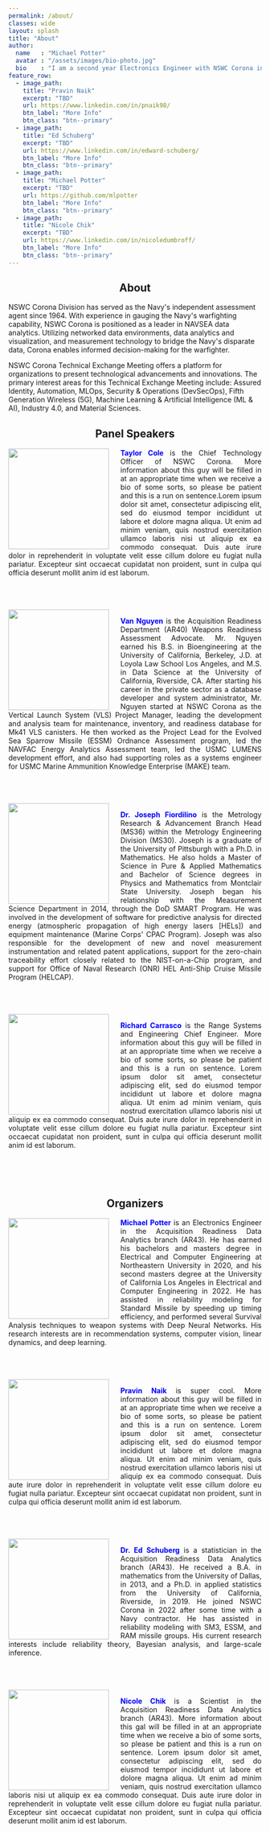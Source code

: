 ```yaml
---
permalink: /about/
classes: wide
layout: splash
title: "About"
author:
  name   : "Michael Potter"
  avatar : "/assets/images/bio-photo.jpg"
  bio    : "I am a second year Electronics Engineer with NSWC Corona in AR43. I specialize in Machine Learning topics, currently acting as the principal investigator for ISEA of the Future - NSWC Corona."
feature_row:
  - image_path: 
    title: "Pravin Naik"
    excerpt: "TBD"
    url: https://www.linkedin.com/in/pnaik98/
    btn_label: "More Info"
    btn_class: "btn--primary"
  - image_path: 
    title: "Ed Schuberg"
    excerpt: "TBD"
    url: https://www.linkedin.com/in/edward-schuberg/
    btn_label: "More Info"
    btn_class: "btn--primary"
  - image_path:
    title: "Michael Potter"
    excerpt: "TBD"
    url: https://github.com/mlpotter
    btn_label: "More Info"
    btn_class: "btn--primary"
  - image_path:
    title: "Nicole Chik"
    excerpt: "TBD"
    url: https://www.linkedin.com/in/nicoledumbroff/
    btn_label: "More Info"
    btn_class: "btn--primary"
---
```


<h2 style="text-align:center">About</h2>
NSWC Corona Division has served as the Navy's independent assessment agent since 1964. With experience in gauging the Navy's warfighting capability, NSWC Corona is positioned as a leader in NAVSEA data analytics. Utilizing networked data environments, data analytics and visualization, and measurement technology to bridge the Navy's disparate data, Corona enables informed decision-making for the warfighter. 

NSWC Corona Technical Exchange Meeting offers a platform for organizations to present technological advancements and innovations. The primary interest areas for this Technical Exchange Meeting include: Assured Identity, Automation, MLOps, Security & Operations (DevSecOps), Fifth Generation Wireless (5G), Machine Learning & Artificial Intelligence (ML & AI), Industry 4.0, and Material Sciences.

<html>
<h2 style="text-align:center">Panel Speakers</h2>
  <img src="{{ site.url }}{{ site.baseurl }}/assets/images/bio-photo.jpg" style="float:left;width:200px;height:200px;padding-right: 20px" align="left"><p align="justify"><b><span style="color: blue;">Taylor Cole</span></b> is the Chief Technology Officer of NSWC Corona. More information about this guy will be filled in at an appropriate time when we receive a bio of some sorts, so please be patient and this is a run on sentence.Lorem ipsum dolor sit amet, consectetur adipiscing elit, sed do eiusmod tempor incididunt ut labore et dolore magna aliqua. Ut enim ad minim veniam, quis nostrud exercitation ullamco laboris nisi ut aliquip ex ea commodo consequat. Duis aute irure dolor in reprehenderit in voluptate velit esse cillum dolore eu fugiat nulla pariatur. Excepteur sint occaecat cupidatat non proident, sunt in culpa qui officia deserunt mollit anim id est laborum.</p>
  <br>
  <br clear="both">
  <br>
  <img src="{{ site.url }}{{ site.baseurl }}/assets/images/bio-photo.jpg" style="float:left;width:200px;height:200px;padding-right: 20px" align="left"><p align="justify"><b><span style="color: blue;">Van Nguyen</span></b> is the Acquisition Readiness Department (AR40) Weapons Readiness Assessment Advocate. Mr. Nguyen earned his B.S. in Bioengineering at the University of California, Berkeley, J.D. at Loyola Law School Los Angeles, and M.S. in Data Science at the University of California, Riverside, CA. After starting his career in the private sector as a database developer and system administrator, Mr. Nguyen started at NSWC Corona as the Vertical Launch System (VLS) Project Manager, leading the development and analysis team for maintenance, inventory, and readiness database for Mk41 VLS canisters. He then worked as the Project Lead for the Evolved Sea Sparrow Missile (ESSM) Ordnance Assessment program, led the NAVFAC Energy Analytics Assessment team, led the USMC LUMENS development effort, and also had supporting roles as a systems engineer for USMC Marine Ammunition Knowledge Enterprise (MAKE) team.</p>
  <br>
  <br clear="both">
  <br>
  <img src="{{ site.url }}{{ site.baseurl }}/assets/images/bio-photo.jpg" style="float:left;width:200px;height:200px;padding-right: 20px" align="left"><p align="justify"><b><span style="color: blue;">Dr. Joseph Fiordilino</span></b> is the Metrology Research & Advancement Branch Head (MS36) within the Metrology Engineering Division (MS30). Joseph is a graduate of the University of Pittsburgh with a Ph.D. in Mathematics. He also holds a Master of Science in Pure & Applied Mathematics and Bachelor of Science degrees in Physics and Mathematics from Montclair State University. Joseph began his relationship with the Measurement Science Department in 2014, through the DoD SMART Program. He was involved in the development of software for predictive analysis for directed energy (atmospheric propagation of high energy lasers [HELs]) and equipment maintenance (Marine Corps' CPAC Program). Joseph was also responsible for the development of new and novel measurement instrumentation and related patent applications, support for the zero-chain traceability effort closely related to the NIST-on-a-Chip program, and support for Office of Naval Research (ONR) HEL Anti-Ship Cruise Missile Program (HELCAP).</p>
    <br>
    <br clear="both">
    <br>
    <img src="{{ site.url }}{{ site.baseurl }}/assets/images/richard_carrasco_selfie.JPG" style="float:left;width:200px;height:200px;padding-right: 20px" align="left"><p align="justify"><b><span style="color: blue;">Richard Carrasco</span></b> is the Range Systems and Engineering Chief Engineer. More information about this guy will be filled in at an appropriate time when we receive a bio of some sorts, so please be patient and this is a run on sentence. Lorem ipsum dolor sit amet, consectetur adipiscing elit, sed do eiusmod tempor incididunt ut labore et dolore magna aliqua. Ut enim ad minim veniam, quis nostrud exercitation ullamco laboris nisi ut aliquip ex ea commodo consequat. Duis aute irure dolor in reprehenderit in voluptate velit esse cillum dolore eu fugiat nulla pariatur. Excepteur sint occaecat cupidatat non proident, sunt in culpa qui officia deserunt mollit anim id est laborum.</p>
  <br>
  <br clear="both">
  <br>
<h2 style="text-align:center">Organizers</h2>
  <img src="{{ site.url }}{{ site.baseurl }}/assets/images/MichaelPotter_ProfilePicture.JPG" style="float:left;width:200px;height:200px;padding-right: 20px" align="left"><p align="justify"><b><span style="color: blue;">Michael Potter</span></b> is an Electronics Engineer in the Acquisition Readiness Data Analytics branch (AR43). He has earned his bachelors and masters degree in Electrical and Computer Engineering at Northeastern University in 2020, and his second masters degree at the University of California Los Angeles in Electrical and Computer Engineering in 2022. He has assisted in reliability modeling for Standard Missile by speeding up timing efficiency, and performed several Survival Analysis techniques to weapon systems with Deep Neural Networks. His research interests are in recommendation systems, computer vision, linear dynamics, and deep learning.</p>
  <br>
  <br clear="both">
  <br>
  <img src="{{ site.url }}{{ site.baseurl }}/assets/images/bio-photo.jpg" style="float:left;width:200px;height:200px;padding-right: 20px" align="left"><p align="justify"><b><span style="color: blue;">Pravin Naik </span></b> is super cool. More information about this guy will be filled in at an appropriate time when we receive a bio of some sorts, so please be patient and this is a run on sentence. Lorem ipsum dolor sit amet, consectetur adipiscing elit, sed do eiusmod tempor incididunt ut labore et dolore magna aliqua. Ut enim ad minim veniam, quis nostrud exercitation ullamco laboris nisi ut aliquip ex ea commodo consequat. Duis aute irure dolor in reprehenderit in voluptate velit esse cillum dolore eu fugiat nulla pariatur. Excepteur sint occaecat cupidatat non proident, sunt in culpa qui officia deserunt mollit anim id est laborum.</p>
  <br>
  <br clear="both">
  <br>
  <img src="{{ site.url }}{{ site.baseurl }}/assets/images/EdSchuberg_Selfie.jpg" style="float:left;width:200px;height:200px;padding-right: 20px" align="left"><p align="justify"><b><span style="color: blue;">Dr. Ed Schuberg</span></b> is a statistician in the Acquisition Readiness Data Analytics branch (AR43). He received a B.A. in mathematics from the University of Dallas, in 2013, and a Ph.D. in applied statistics from the University of California, Riverside, in 2019. He joined NSWC Corona in 2022 after some time with a Navy contractor. He has assisted in reliability modeling with SM3, ESSM, and RAM missile groups. His current research interests include reliability theory, Bayesian analysis, and large-scale inference.</p>
  <br>
  <br clear="both">
  <br>
  <img src="{{ site.url }}{{ site.baseurl }}/assets/images/bio-photo.jpg" style="float:left;width:200px;height:200px;padding-right: 20px" align="left"><p align="justify"><b><span style="color: blue;">Nicole Chik</span></b> is a Scientist in the Acquisition Readiness Data Analytics branch (AR43). More information about this gal will be filled in at an appropriate time when we receive a bio of some sorts, so please be patient and this is a run on sentence. Lorem ipsum dolor sit amet, consectetur adipiscing elit, sed do eiusmod tempor incididunt ut labore et dolore magna aliqua. Ut enim ad minim veniam, quis nostrud exercitation ullamco laboris nisi ut aliquip ex ea commodo consequat. Duis aute irure dolor in reprehenderit in voluptate velit esse cillum dolore eu fugiat nulla pariatur. Excepteur sint occaecat cupidatat non proident, sunt in culpa qui officia deserunt mollit anim id est laborum.</p>
  <br>
</html>
